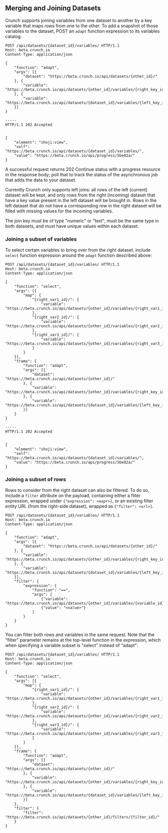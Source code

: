 ## Merging and Joining Datasets

Crunch supports joining variables from one dataset to another by a key variable that maps rows from one to the other. To add a snapshot of those variables to the dataset, POST an `adapt`
function expression to its variables catalog.

```http
POST /api/datasets/{dataset_id}/variables/ HTTP/1.1
Host: beta.crunch.io
Content-Type: application/json

{
    "function": "adapt",
    "args": [{
        "dataset": "https://beta.crunch.io/api/datasets/{other_id}/"
    }, {
        "variable": "https://beta.crunch.io/api/datasets/{other_id}/variables/{right_key_id}/"
    }, {
        "variable": "https://beta.crunch.io/api/datasets/{dataset_id}/variables/{left_key_id}/"
    }]
}

-----
HTTP/1.1 202 Accepted


{
    "element": "shoji:view",
    "self": "https://beta.crunch.io/api/datasets/{dataset_id}/variables/",
    "value": "https://beta.crunch.io/api/progress/5be82a/"
}

```

A successful request returns 202 Continue status with a progress resource in the response body; poll that to track the status of the asynchronous job that adds the data to your dataset.

Currently Crunch only supports left joins: all rows of the left (current) dataset will be kept, and only rows from the right (incoming) dataset that have a key value present in the left dataset will be brought in. Rows in the left dataset that do not have a corresponding row in the right dataset will be filled with missing values for the incoming variables.

The join key must be of type "numeric" or "text", must be the same type in both datasets, and must have unique values within each dataset.

### Joining a subset of variables

To select certain variables to bring over from the right dataset, include `select`
function expression around the `adapt` function described above:

```http
POST /api/datasets/{dataset_id}/variables/ HTTP/1.1
Host: beta.crunch.io
Content-Type: application/json

{
    "function": "select",
    "args": [{
        "map": {
            "{right_var1_id}/": {
                "variable": "https://beta.crunch.io/api/datasets/{other_id}/variables/{right_var1_id}/"
            },
            "{right_var2_id}/": {
                "variable": "https://beta.crunch.io/api/datasets/{other_id}/variables/{right_var2_id}/"
            },
            "{right_var3_id}/": {
                "variable": "https://beta.crunch.io/api/datasets/{other_id}/variables/{right_var3_id}/"
            }
        }
    }],
    "frame": {
        "function": "adapt",
        "args": [{
            "dataset": "https://beta.crunch.io/api/datasets/{other_id}/"
        }, {
            "variable": "https://beta.crunch.io/api/datasets/{other_id}/variables/{right_key_id}/"
        }, {
            "variable": "https://beta.crunch.io/api/datasets/{dataset_id}/variables/{left_key_id}/"
        }]
    }
}

-----
HTTP/1.1 202 Accepted


{
    "element": "shoji:view",
    "self": "https://beta.crunch.io/api/datasets/{dataset_id}/variables/",
    "value": "https://beta.crunch.io/api/progress/5be82a/"
}

```

### Joining a subset of rows

Rows to consider from the right dataset can also be filtered.
To do so, include a `filter` attribute on the payload, containing either a filter expression, wrapped under `{"expression": <expr>}`, or
an existing filter entity URL (from the right-side dataset), wrapped as `{"filter": <url>}`.

```http
POST /api/datasets/{dataset_id}/variables/ HTTP/1.1
Host: beta.crunch.io
Content-Type: application/json

{
    "function": "adapt",
    "args": [{
        "dataset": "https://beta.crunch.io/api/datasets/{other_id}/"
    }, {
        "variable": "https://beta.crunch.io/api/datasets/{other_id}/variables/{right_key_id}/"
    }, {
        "variable": "https://beta.crunch.io/api/datasets/{dataset_id}/variables/{left_key_id}/"
    }],
    "filter": {
        "expression": {
            "function": "==",
            "args": [
                {"variable": "https://beta.crunch.io/api/datasets/{other_id}/variables/{variable_id}/"},
                {"value": "<value>"}
            ]
        }
    }
}
```

You can filter both rows and variables in the same request. Note that the "filter" parameter remains at the top-level function in the expression, which when specifying a variable subset is "select" instead of "adapt":

```http
POST /api/datasets/{dataset_id}/variables/ HTTP/1.1
Host: beta.crunch.io
Content-Type: application/json

{
    "function": "select",
    "args": [{
        "map": {
            "{right_var1_id}/": {
                "variable": "https://beta.crunch.io/api/datasets/{other_id}/variables/{right_var1_id}/"
            },
            "{right_var2_id}/": {
                "variable": "https://beta.crunch.io/api/datasets/{other_id}/variables/{right_var2_id}/"
            },
            "{right_var3_id}/": {
                "variable": "https://beta.crunch.io/api/datasets/{other_id}/variables/{right_var3_id}/"
            }
        }
    }],
    "frame": {
        "function": "adapt",
        "args": [{
            "dataset": "https://beta.crunch.io/api/datasets/{other_id}/"
        }, {
            "variable": "https://beta.crunch.io/api/datasets/{other_id}/variables/{right_key_id}/"
        }, {
            "variable": "https://beta.crunch.io/api/datasets/{dataset_id}/variables/{left_key_id}/"
        }]
    },
    "filter": {
        "filter": "https://beta.crunch.io/api/datasets/{other_id}/filters/{filter_id}/"
    }
}
```
